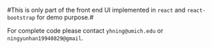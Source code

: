 #This is only part of the front end UI implemented in `react` and `react-bootstrap` for demo purpose.#

For complete code please contact `yhning@umich.edu` or `ningyunhan19940829@gmail`.